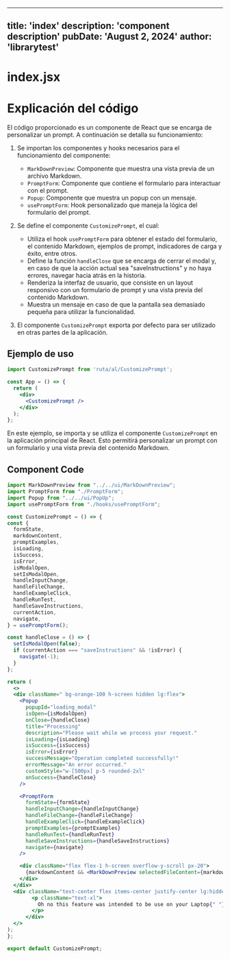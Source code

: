 ---
  title: 'index'
  description: 'component description'
  pubDate: 'August 2, 2024'
  author: 'librarytest'
  ---
  
  
  
  # index.jsx
  # Explicación del código

El código proporcionado es un componente de React que se encarga de personalizar un prompt. A continuación se detalla su funcionamiento:

1. Se importan los componentes y hooks necesarios para el funcionamiento del componente:
   - `MarkDownPreview`: Componente que muestra una vista previa de un archivo Markdown.
   - `PromptForm`: Componente que contiene el formulario para interactuar con el prompt.
   - `Popup`: Componente que muestra un popup con un mensaje.
   - `usePromptForm`: Hook personalizado que maneja la lógica del formulario del prompt.

2. Se define el componente `CustomizePrompt`, el cual:
   - Utiliza el hook `usePromptForm` para obtener el estado del formulario, el contenido Markdown, ejemplos de prompt, indicadores de carga y éxito, entre otros.
   - Define la función `handleClose` que se encarga de cerrar el modal y, en caso de que la acción actual sea "saveInstructions" y no haya errores, navegar hacia atrás en la historia.
   - Renderiza la interfaz de usuario, que consiste en un layout responsivo con un formulario de prompt y una vista previa del contenido Markdown.
   - Muestra un mensaje en caso de que la pantalla sea demasiado pequeña para utilizar la funcionalidad.

3. El componente `CustomizePrompt` exporta por defecto para ser utilizado en otras partes de la aplicación.

## Ejemplo de uso

```jsx
import CustomizePrompt from 'ruta/al/CustomizePrompt';

const App = () => {
  return (
    <div>
      <CustomizePrompt />
    </div>
  );
};
```

En este ejemplo, se importa y se utiliza el componente `CustomizePrompt` en la aplicación principal de React. Esto permitirá personalizar un prompt con un formulario y una vista previa del contenido Markdown.
  
  ## Component Code
  ```jsx
  import MarkDownPreview from "../../ui/MarkDownPreview";
import PromptForm from "./PromptForm";
import Popup from "../../ui/PopUp";
import usePromptForm from "./hooks/usePromptForm";

const CustomizePrompt = () => {
  const {
    formState,
    markdownContent,
    promptExamples,
    isLoading,
    isSuccess,
    isError,
    isModalOpen,
    setIsModalOpen,
    handleInputChange,
    handleFileChange,
    handleExampleClick,
    handleRunTest,
    handleSaveInstructions,
    currentAction,
    navigate,
  } = usePromptForm();

  const handleClose = () => {
    setIsModalOpen(false);
    if (currentAction === "saveInstructions" && !isError) {
      navigate(-1);
    }
  };

  return (
    <>
    <div className=" bg-orange-100 h-screen hidden lg:flex">
      <Popup
        popupId="loading_modal"
        isOpen={isModalOpen}
        onClose={handleClose}
        title="Processing"
        description="Please wait while we process your request."
        isLoading={isLoading}
        isSuccess={isSuccess}
        isError={isError}
        successMessage="Operation completed successfully!"
        errorMessage="An error occurred."
        customStyle="w-[500px] p-5 rounded-2xl"
        onSuccess={handleClose}
      />

      <PromptForm
        formState={formState}
        handleInputChange={handleInputChange}
        handleFileChange={handleFileChange}
        handleExampleClick={handleExampleClick}
        promptExamples={promptExamples}
        handleRunTest={handleRunTest}
        handleSaveInstructions={handleSaveInstructions}
        navigate={navigate}
      />

      <div className="flex flex-1 h-screen overflow-y-scroll px-20">
        {markdownContent && <MarkDownPreview selectedFileContent={markdownContent} />}
      </div>
    </div>
    <div className="text-center flex items-center justify-center lg:hidden h-screen p-8 bg-orange-100">
          <p className="text-xl">
            Oh no this feature was intended to be use on your Laptop{" "}
          </p>
        </div>
    </>
  );
};

export default CustomizePrompt;
  ```
  
